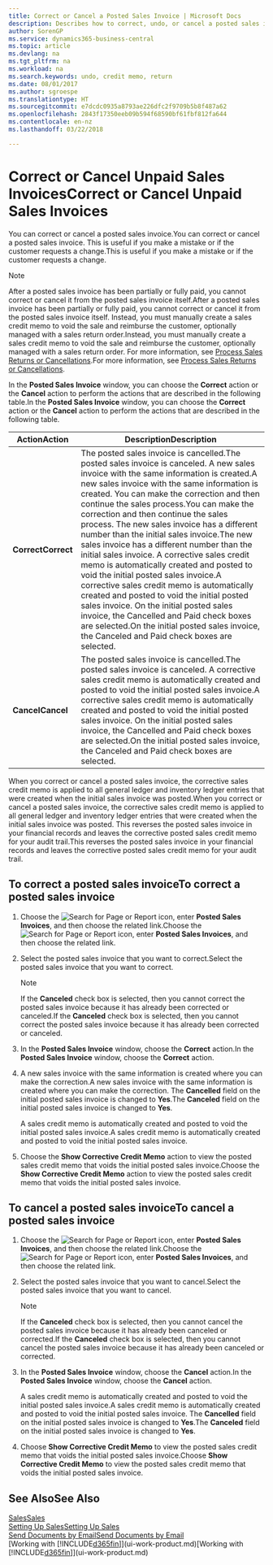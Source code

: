 ```yaml
---
title: Correct or Cancel a Posted Sales Invoice | Microsoft Docs
description: Describes how to correct, undo, or cancel a posted sales invoice and apply a sales credit memo.
author: SorenGP
ms.service: dynamics365-business-central
ms.topic: article
ms.devlang: na
ms.tgt_pltfrm: na
ms.workload: na
ms.search.keywords: undo, credit memo, return
ms.date: 08/01/2017
ms.author: sgroespe
ms.translationtype: HT
ms.sourcegitcommit: e7dcdc0935a8793ae226dfc2f9709b5b8f487a62
ms.openlocfilehash: 2843f17350eeb09b594f68590bf61fbf812fa644
ms.contentlocale: en-nz
ms.lasthandoff: 03/22/2018

---
```

# <a name="correct-or-cancel-unpaid-sales-invoices"></a><span data-ttu-id="bd534-103">Correct or Cancel Unpaid Sales Invoices</span><span class="sxs-lookup"><span data-stu-id="bd534-103">Correct or Cancel Unpaid Sales Invoices</span></span>
<span data-ttu-id="bd534-104">You can correct or cancel a posted sales invoice.</span><span class="sxs-lookup"><span data-stu-id="bd534-104">You can correct or cancel a posted sales invoice.</span></span> <span data-ttu-id="bd534-105">This is useful if you make a mistake or if the customer requests a change.</span><span class="sxs-lookup"><span data-stu-id="bd534-105">This is useful if you make a mistake or if the customer requests a change.</span></span>

> [!NOTE]  
>   <span data-ttu-id="bd534-106">After a posted sales invoice has been partially or fully paid, you cannot correct or cancel it from the posted sales invoice itself.</span><span class="sxs-lookup"><span data-stu-id="bd534-106">After a posted sales invoice has been partially or fully paid, you cannot correct or cancel it from the posted sales invoice itself.</span></span> <span data-ttu-id="bd534-107">Instead, you must manually create a sales credit memo to void the sale and reimburse the customer, optionally managed with a sales return order.</span><span class="sxs-lookup"><span data-stu-id="bd534-107">Instead, you must manually create a sales credit memo to void the sale and reimburse the customer, optionally managed with a sales return order.</span></span> <span data-ttu-id="bd534-108">For more information, see [Process Sales Returns or Cancellations](sales-how-process-sales-returns-cancellations.md).</span><span class="sxs-lookup"><span data-stu-id="bd534-108">For more information, see [Process Sales Returns or Cancellations](sales-how-process-sales-returns-cancellations.md).</span></span>

<span data-ttu-id="bd534-109">In the **Posted Sales Invoice** window, you can choose the **Correct** action or the **Cancel** action to perform the actions that are described in the following table.</span><span class="sxs-lookup"><span data-stu-id="bd534-109">In the **Posted Sales Invoice** window, you can choose the **Correct** action or the **Cancel** action to perform the actions that are described in the following table.</span></span>

| <span data-ttu-id="bd534-110">Action</span><span class="sxs-lookup"><span data-stu-id="bd534-110">Action</span></span> | <span data-ttu-id="bd534-111">Description</span><span class="sxs-lookup"><span data-stu-id="bd534-111">Description</span></span> |
| --- | --- |
| <span data-ttu-id="bd534-112">**Correct**</span><span class="sxs-lookup"><span data-stu-id="bd534-112">**Correct**</span></span> |<span data-ttu-id="bd534-113">The posted sales invoice is cancelled.</span><span class="sxs-lookup"><span data-stu-id="bd534-113">The posted sales invoice is canceled.</span></span> <span data-ttu-id="bd534-114">A new sales invoice with the same information is created.</span><span class="sxs-lookup"><span data-stu-id="bd534-114">A new sales invoice with the same information is created.</span></span> <span data-ttu-id="bd534-115">You can make the correction and then continue the sales process.</span><span class="sxs-lookup"><span data-stu-id="bd534-115">You can make the correction and then continue the sales process.</span></span> <span data-ttu-id="bd534-116">The new sales invoice has a different number than the initial sales invoice.</span><span class="sxs-lookup"><span data-stu-id="bd534-116">The new sales invoice has a different number than the initial sales invoice.</span></span> <span data-ttu-id="bd534-117">A corrective sales credit memo is automatically created and posted to void the initial posted sales invoice.</span><span class="sxs-lookup"><span data-stu-id="bd534-117">A corrective sales credit memo is automatically created and posted to void the initial posted sales invoice.</span></span> <span data-ttu-id="bd534-118">On the initial posted sales invoice, the Cancelled and Paid check boxes are selected.</span><span class="sxs-lookup"><span data-stu-id="bd534-118">On the initial posted sales invoice, the Canceled and Paid check boxes are selected.</span></span> |
| <span data-ttu-id="bd534-119">**Cancel**</span><span class="sxs-lookup"><span data-stu-id="bd534-119">**Cancel**</span></span> |<span data-ttu-id="bd534-120">The posted sales invoice is cancelled.</span><span class="sxs-lookup"><span data-stu-id="bd534-120">The posted sales invoice is canceled.</span></span> <span data-ttu-id="bd534-121">A corrective sales credit memo is automatically created and posted to void the initial posted sales invoice.</span><span class="sxs-lookup"><span data-stu-id="bd534-121">A corrective sales credit memo is automatically created and posted to void the initial posted sales invoice.</span></span> <span data-ttu-id="bd534-122">On the initial posted sales invoice, the Cancelled and Paid check boxes are selected.</span><span class="sxs-lookup"><span data-stu-id="bd534-122">On the initial posted sales invoice, the Canceled and Paid check boxes are selected.</span></span> |

<span data-ttu-id="bd534-123">When you correct or cancel a posted sales invoice, the corrective sales credit memo is applied to all general ledger and inventory ledger entries that were created when the initial sales invoice was posted.</span><span class="sxs-lookup"><span data-stu-id="bd534-123">When you correct or cancel a posted sales invoice, the corrective sales credit memo is applied to all general ledger and inventory ledger entries that were created when the initial sales invoice was posted.</span></span> <span data-ttu-id="bd534-124">This reverses the posted sales invoice in your financial records and leaves the corrective posted sales credit memo for your audit trail.</span><span class="sxs-lookup"><span data-stu-id="bd534-124">This reverses the posted sales invoice in your financial records and leaves the corrective posted sales credit memo for your audit trail.</span></span>

## <a name="to-correct-a-posted-sales-invoice"></a><span data-ttu-id="bd534-125">To correct a posted sales invoice</span><span class="sxs-lookup"><span data-stu-id="bd534-125">To correct a posted sales invoice</span></span>
1. <span data-ttu-id="bd534-126">Choose the ![Search for Page or Report](media/ui-search/search_small.png "Search for Page or Report icon") icon, enter **Posted Sales Invoices**, and then choose the related link.</span><span class="sxs-lookup"><span data-stu-id="bd534-126">Choose the ![Search for Page or Report](media/ui-search/search_small.png "Search for Page or Report icon") icon, enter **Posted Sales Invoices**, and then choose the related link.</span></span>  
2. <span data-ttu-id="bd534-127">Select the posted sales invoice that you want to correct.</span><span class="sxs-lookup"><span data-stu-id="bd534-127">Select the posted sales invoice that you want to correct.</span></span>

    > [!NOTE]  
    >   <span data-ttu-id="bd534-128">If the **Canceled** check box is selected, then you cannot correct the posted sales invoice because it has already been corrected or canceled.</span><span class="sxs-lookup"><span data-stu-id="bd534-128">If the **Canceled** check box is selected, then you cannot correct the posted sales invoice because it has already been corrected or canceled.</span></span>
3. <span data-ttu-id="bd534-129">In the **Posted Sales Invoice** window, choose the **Correct** action.</span><span class="sxs-lookup"><span data-stu-id="bd534-129">In the **Posted Sales Invoice** window, choose the **Correct** action.</span></span>  
4. <span data-ttu-id="bd534-130">A new sales invoice with the same information is created where you can make the correction.</span><span class="sxs-lookup"><span data-stu-id="bd534-130">A new sales invoice with the same information is created where you can make the correction.</span></span> <span data-ttu-id="bd534-131">The **Cancelled** field on the initial posted sales invoice is changed to **Yes**.</span><span class="sxs-lookup"><span data-stu-id="bd534-131">The **Canceled** field on the initial posted sales invoice is changed to **Yes**.</span></span>

    <span data-ttu-id="bd534-132">A sales credit memo is automatically created and posted to void the initial posted sales invoice.</span><span class="sxs-lookup"><span data-stu-id="bd534-132">A sales credit memo is automatically created and posted to void the initial posted sales invoice.</span></span>
5. <span data-ttu-id="bd534-133">Choose the **Show Corrective Credit Memo** action to view the posted sales credit memo that voids the initial posted sales invoice.</span><span class="sxs-lookup"><span data-stu-id="bd534-133">Choose the **Show Corrective Credit Memo** action to view the posted sales credit memo that voids the initial posted sales invoice.</span></span>

## <a name="to-cancel-a-posted-sales-invoice"></a><span data-ttu-id="bd534-134">To cancel a posted sales invoice</span><span class="sxs-lookup"><span data-stu-id="bd534-134">To cancel a posted sales invoice</span></span>
1. <span data-ttu-id="bd534-135">Choose the ![Search for Page or Report](media/ui-search/search_small.png "Search for Page or Report icon") icon, enter **Posted Sales Invoices**, and then choose the related link.</span><span class="sxs-lookup"><span data-stu-id="bd534-135">Choose the ![Search for Page or Report](media/ui-search/search_small.png "Search for Page or Report icon") icon, enter **Posted Sales Invoices**, and then choose the related link.</span></span>  
2. <span data-ttu-id="bd534-136">Select the posted sales invoice that you want to cancel.</span><span class="sxs-lookup"><span data-stu-id="bd534-136">Select the posted sales invoice that you want to cancel.</span></span>

    > [!NOTE]  
    >   <span data-ttu-id="bd534-137">If the **Canceled** check box is selected, then you cannot cancel the posted sales invoice because it has already been canceled or corrected.</span><span class="sxs-lookup"><span data-stu-id="bd534-137">If the **Canceled** check box is selected, then you cannot cancel the posted sales invoice because it has already been canceled or corrected.</span></span>
3. <span data-ttu-id="bd534-138">In the **Posted Sales Invoice** window, choose the **Cancel** action.</span><span class="sxs-lookup"><span data-stu-id="bd534-138">In the **Posted Sales Invoice** window, choose the **Cancel** action.</span></span>

    <span data-ttu-id="bd534-139">A sales credit memo is automatically created and posted to void the initial posted sales invoice.</span><span class="sxs-lookup"><span data-stu-id="bd534-139">A sales credit memo is automatically created and posted to void the initial posted sales invoice.</span></span> <span data-ttu-id="bd534-140">The **Cancelled** field on the initial posted sales invoice is changed to **Yes**.</span><span class="sxs-lookup"><span data-stu-id="bd534-140">The **Canceled** field on the initial posted sales invoice is changed to **Yes**.</span></span>
4. <span data-ttu-id="bd534-141">Choose **Show Corrective Credit Memo** to view the posted sales credit memo that voids the initial posted sales invoice.</span><span class="sxs-lookup"><span data-stu-id="bd534-141">Choose **Show Corrective Credit Memo** to view the posted sales credit memo that voids the initial posted sales invoice.</span></span>

## <a name="see-also"></a><span data-ttu-id="bd534-142">See Also</span><span class="sxs-lookup"><span data-stu-id="bd534-142">See Also</span></span>
[<span data-ttu-id="bd534-143">Sales</span><span class="sxs-lookup"><span data-stu-id="bd534-143">Sales</span></span>](sales-manage-sales.md)  
[<span data-ttu-id="bd534-144">Setting Up Sales</span><span class="sxs-lookup"><span data-stu-id="bd534-144">Setting Up Sales</span></span>](sales-setup-sales.md)  
[<span data-ttu-id="bd534-145">Send Documents by Email</span><span class="sxs-lookup"><span data-stu-id="bd534-145">Send Documents by Email</span></span>](ui-how-send-documents-email.md)  
<span data-ttu-id="bd534-146">[Working with [!INCLUDE[d365fin](includes/d365fin_md.md)]](ui-work-product.md)</span><span class="sxs-lookup"><span data-stu-id="bd534-146">[Working with [!INCLUDE[d365fin](includes/d365fin_md.md)]](ui-work-product.md)</span></span>

